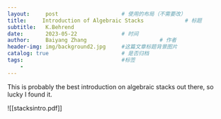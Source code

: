 ```yaml
---
layout:     post   				    # 使用的布局（不需要改）
title:     Introduction of Algebraic Stacks 			# 标题 
subtitle:   K.Behrend
date:       2023-05-22 				# 时间
author:     Baiyang Zhang 						# 作者
header-img: img/background2.jpg 	#这篇文章标题背景图片
catalog: true 						# 是否归档
tags:								#标签
    - 
---
```

This is probably the best introduction on algebraic stacks out there, so lucky I found it.

![[stacksintro.pdf]]
